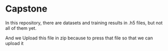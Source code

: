 # Capstone

In this repository, there are datasets and training results in .h5 files, but not all of them yet.

And we Upload this file in zip because to press that file so that we can upload it
